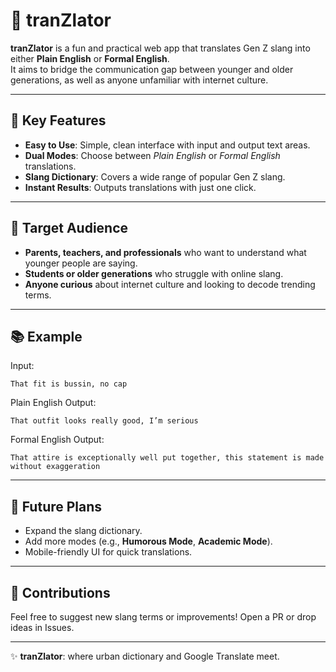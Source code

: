 # 📝 tranZlator

**tranZlator** is a fun and practical web app that translates Gen Z slang into either **Plain English** or **Formal English**.  
It aims to bridge the communication gap between younger and older generations, as well as anyone unfamiliar with internet culture.

---

## 🌟 Key Features
- **Easy to Use**: Simple, clean interface with input and output text areas.  
- **Dual Modes**: Choose between _Plain English_ or _Formal English_ translations.  
- **Slang Dictionary**: Covers a wide range of popular Gen Z slang.  
- **Instant Results**: Outputs translations with just one click.  

---

## 🎯 Target Audience
- **Parents, teachers, and professionals** who want to understand what younger people are saying.  
- **Students or older generations** who struggle with online slang.  
- **Anyone curious** about internet culture and looking to decode trending terms.  

---

## 📚 Example
Input:  
```
That fit is bussin, no cap
```

Plain English Output:  
```
That outfit looks really good, I’m serious
```

Formal English Output:  
```
That attire is exceptionally well put together, this statement is made without exaggeration
```

---

## 🚀 Future Plans
- Expand the slang dictionary.  
- Add more modes (e.g., **Humorous Mode**, **Academic Mode**).  
- Mobile-friendly UI for quick translations.  

---

## 🤝 Contributions
Feel free to suggest new slang terms or improvements! Open a PR or drop ideas in Issues.

---
✨ **tranZlator**: where urban dictionary and Google Translate meet.
